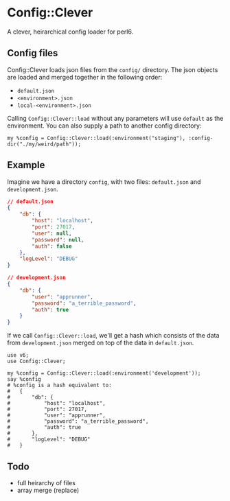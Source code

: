# Config::Clever

A clever, heirarchical config loader for perl6.

## Config files

Config::Clever loads json files from the `config/` directory. The json objects are loaded and merged together in the following order:

- `default.json`
- `<environment>.json`
- `local-<environment>.json`

Calling `Config::Clever::load` without any parameters will use `default` as the environment. You can also supply a path to another config directory:
```perl6
my %config = Config::Clever::load(:environment("staging"), :config-dir("./my/weird/path"));
```

## Example

Imagine we have a directory `config`, with two files: `default.json` and `development.json`.

```json
// default.json
{
    "db": {
        "host": "localhost",
        "port": 27017,
        "user": null,
        "password": null,
        "auth": false
    },
    "logLevel": "DEBUG"
}

// development.json
{
    "db": {
        "user": "apprunner",
        "password": "a_terrible_password",
        "auth": true
    }
}
```

If we call `Config::Clever::load`, we'll get a hash which consists of the data from
`development.json` merged on top of the data in `default.json`.

```perl6
use v6;
use Config::Clever;

my %config = Config::Clever::load(:environment('development'));
say %config
# %config is a hash equivalent to:
#   {
#       "db": {
#           "host": "localhost",
#           "port": 27017,
#           "user": "apprunner",
#           "password": "a_terrible_password",
#           "auth": true
#       },
#       "logLevel": "DEBUG"
#   }
```


## Todo

- full heirarchy of files
- array merge (replace)
